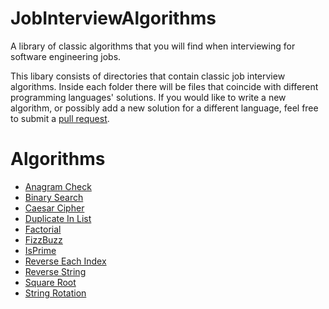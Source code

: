 # JobInterviewAlgorithms
A library of classic algorithms that you will find when interviewing for software engineering jobs.

This libary consists of directories that contain classic job interview algorithms. Inside each folder there will be
files that coincide with different programming languages' solutions. If you would like to write a new algorithm, or possibly add a new
solution for a different language, feel free to submit a [pull request](https://github.com/AustinTice/JobInterviewAlgorithms/pulls).

# Algorithms
* [Anagram Check](https://github.com/AustinTice/JobInterviewAlgorithms/tree/master/AnagramCheck)
* [Binary Search](https://github.com/AustinTice/JobInterviewAlgorithms/tree/master/Searching%20Algorithms/BinarySearch)
* [Caesar Cipher](https://github.com/AustinTice/JobInterviewAlgorithms/tree/master/CaesarCipher)
* [Duplicate In List](https://github.com/AustinTice/JobInterviewAlgorithms/tree/master/DuplicateInList)
* [Factorial](https://github.com/AustinTice/JobInterviewAlgorithms/tree/master/Factorial)
* [FizzBuzz](https://github.com/AustinTice/JobInterviewAlgorithms/tree/master/FizzBuzz)
* [IsPrime](https://github.com/AustinTice/JobInterviewAlgorithms/tree/master/IsPrime)
* [Reverse Each Index](https://github.com/AustinTice/JobInterviewAlgorithms/tree/master/ReverseEachIndex)
* [Reverse String](https://github.com/AustinTice/JobInterviewAlgorithms/tree/master/ReverseString)
* [Square Root](https://github.com/AustinTice/JobInterviewAlgorithms/tree/master/SquareRoot)
* [String Rotation](https://github.com/AustinTice/JobInterviewAlgorithms/tree/master/StringRotation)
